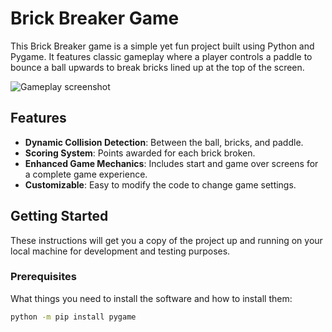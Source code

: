 # Brick Breaker Game

This Brick Breaker game is a simple yet fun project built using Python and Pygame. It features classic gameplay where a player controls a paddle to bounce a ball upwards to break bricks lined up at the top of the screen.

![Gameplay screenshot]([link-to-screenshot.png](https://github.com/rodihoto/Brick-Breaker-Game/blob/main/Brick-Breaker-Game.png))  <!-- If you have a screenshot of the game, include it here -->

## Features

- **Dynamic Collision Detection**: Between the ball, bricks, and paddle.
- **Scoring System**: Points awarded for each brick broken.
- **Enhanced Game Mechanics**: Includes start and game over screens for a complete game experience.
- **Customizable**: Easy to modify the code to change game settings.

## Getting Started

These instructions will get you a copy of the project up and running on your local machine for development and testing purposes.

### Prerequisites

What things you need to install the software and how to install them:

```bash
python -m pip install pygame
